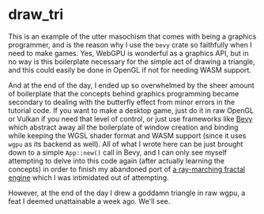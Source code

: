 # draw_tri

This is an example of the utter masochism that comes with being a graphics programmer, and is the reason why I use the `bevy` crate so faithfully when I need to make games. Yes, WebGPU is wonderful as a graphics API, but in no way is this boilerplate necessary for the simple act of drawing a triangle, and this could easily be done in OpenGL if not for needing WASM support.

And at the end of the day, I ended up so overwhelmed by the sheer amount of boilerplate that the concepts behind graphics programming became secondary to dealing with the butterfly effect from minor errors in the tutorial code. If you want to make a desktop game, just do it in raw OpenGL or Vulkan if you need that level of control, or just use frameworks like [Bevy](https://github.com/bevyengine/bevy) which abstract away all the boilerplate of window creation and binding while keeping the WGSL shader format and WASM support (since it uses `wgpu` as its backend as well). All of what I wrote here can be just brought down to a simple `App::new()` call in Bevy, and I can only see myself attempting to delve into this code again (after actually learning the concepts) in order to finish my abandoned port of [a ray-marching fractal engine](https://github.com/uptudev/r_march) which I was intimidated out of attempting.

However, at the end of the day I drew a goddamn triangle in raw wgpu, a feat I deemed unattainable a week ago. We'll see.
